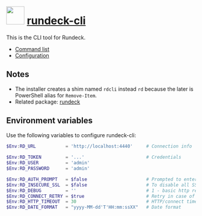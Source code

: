 # <img src="https://cdn.rawgit.com/majkinetor/chocolatey/master/rundeck-cli/icon.png" width="48" height="48"/> [rundeck-cli](https://chocolatey.org/packages/rundeck-cli)

This is the CLI tool for Rundeck.

- [Command list](https://rundeck.github.io/rundeck-cli/commands)
- [Configuration](https://rundeck.github.io/rundeck-cli/configuration)

## Notes

- The installer creates a shim named `rdcli` instead `rd` because the later is PowerShell alias for `Remove-Item`.
- Related package: [rundeck](https://chocolatey.org/packages/rundeck) 

## Environment variables

Use the following variables to configure rundeck-cli:
 
```powershell
$Env:RD_URL           = 'http://localhost:4440'     # Connection info
    
$Env:RD_TOKEN         = '...'                       # Credentials
$Env:RD_USER          = 'admin' 
$Env:RD_PASSWORD      = 'admin'                     

$Env:RD_AUTH_PROMPT   = $false                      # Prompted to enter a username/password or token if not defined
$Env:RD_INSECURE_SSL  = $false                      # To disable all SSL certificate checks, and hostname verifications
$Env:RD_DEBUG         = ''                          # 1 - basic http request debug; 2 -http headers; 3 - http body
$Env:RD_CONNECT_RETRY = $true                       # Retry in case of recoverable connection issue (e.g. failure to connect)
$Env:RD_HTTP_TIMEOUT  = 30                          # HTTP/connect timeout
$Env:RD_DATE_FORMAT   = "yyyy-MM-dd'T'HH:mm:ssXX"   # Date format
```